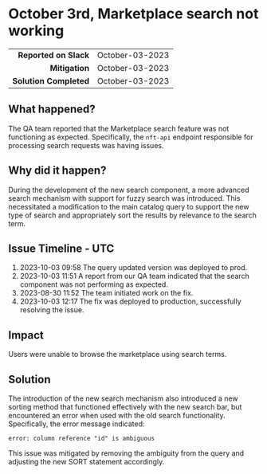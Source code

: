 # October 3rd, Marketplace search not working

|                          |             |
| -----------------------: | :---------- |
|    **Reported on Slack** | October-03-2023 |
|           **Mitigation** | October-03-2023 |
|   **Solution Completed** | October-03-2023 |

## What happened?

The QA team reported that the Marketplace search feature was not functioning as expected. Specifically, the `nft-api` endpoint responsible for processing search requests was having issues.

## Why did it happen?

During the development of the new search component, a more advanced search mechanism with support for fuzzy search was introduced. This necessitated a modification to the main catalog query to support the new type of search and appropriately sort the results by relevance to the search term.

## Issue Timeline - UTC

1. 2023-10-03 09:58 The query updated version was deployed to prod.
2. 2023-10-03 11:51 A report from our QA team indicated that the search component was not performing as expected.
3. 2023-08-30 11:52 The team initiated work on the fix.
4. 2023-10-03 12:17 The fix was deployed to production, successfully resolving the issue.

## Impact

Users were unable to browse the marketplace using search terms.

## Solution

The introduction of the new search mechanism also introduced a new sorting method that functioned effectively with the new search bar, but encountered an error when used with the old search functionality. Specifically, the error message indicated:
```
error: column reference "id" is ambiguous
```
This issue was mitigated by removing the ambiguity from the query and adjusting the new SORT statement accordingly.



